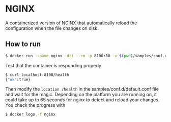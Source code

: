 # NGINX

A containerized version of NGINX that automatically reload the configuration when the file changes on disk.

## How to run

```bash
$ docker run --name nginx -dti --rm -p 8100:80 -v $(pwd)/samples/conf.d:/etc/nginx/conf.d -v $(pwd)/samples/passwords:/etc/nginx/passwords hbouvier/nginx:1.17.9-alpine-001
```

Test that the container is responding properly

```bash
$ curl localhost:8100/health
{"ok":true}
```

Then modify the `location /health` in the samples/conf.d/default.conf file and wait for the magic. Depending on the platform you are running on, it could take up to 65 seconds for nginx to detect and reload your changes. You check the progress with

```bash
$ docker logs -f nginx
```

